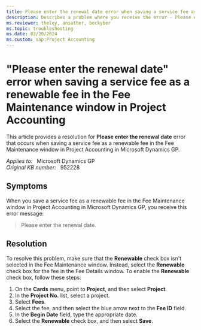 ```yaml
---
title: Please enter the renewal date error when saving a service fee as a renewable fee 
description: Describes a problem where you receive the error - Please enter the renewal date when saving a service fee as a renewable fee in the Fee Maintenance window in Project Accounting. Provides a resolution.
ms.reviewer: theley, ansather, beckyber
ms.topic: troubleshooting
ms.date: 03/20/2024
ms.custom: sap:Project Accounting
---
```

# "Please enter the renewal date" error when saving a service fee as a renewable fee in the Fee Maintenance window in Project Accounting

This article provides a resolution for **Please enter the renewal date** error that occurs when saving a service fee as a renewable fee in the Fee Maintenance window in Project Accounting in Microsoft Dynamics GP.

_Applies to:_ &nbsp; Microsoft Dynamics GP  
_Original KB number:_ &nbsp; 952228

## Symptoms

When you save a service fee as a renewable fee in the Fee Maintenance window in Project Accounting in Microsoft Dynamics GP, you receive this error message:

> Please enter the renewal date.

## Resolution

To resolve this problem, make sure that the **Renewable** check box isn't selected in the Fee Maintenance window. Instead, select the **Renewable** check box for the fee in the Fee Details window. To enable the **Renewable** check box, follow these steps:

1. On the **Cards** menu, point to **Project**, and then select **Project**.
2. In the **Project No.** list, select a project.
3. Select **Fees**.
4. Select the fee, and then select the blue arrow next to the **Fee ID** field.
5. In the **Begin Date** field, type the appropriate date.
6. Select the **Renewable** check box, and then select **Save**.
